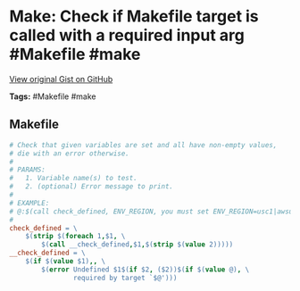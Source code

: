 # Make: Check if Makefile target is called with a required input arg #Makefile #make

[View original Gist on GitHub](https://gist.github.com/Integralist/a4418dc1fc7940e2ee77183461e6ed9d)

**Tags:** #Makefile #make

## Makefile

```makefile
# Check that given variables are set and all have non-empty values,
# die with an error otherwise.
#
# PARAMS:
#   1. Variable name(s) to test.
#   2. (optional) Error message to print.
#
# EXAMPLE:
# @:$(call check_defined, ENV_REGION, you must set ENV_REGION=usc1|awsuse2)
#
check_defined = \
    $(strip $(foreach 1,$1, \
        $(call __check_defined,$1,$(strip $(value 2)))))
__check_defined = \
    $(if $(value $1),, \
        $(error Undefined $1$(if $2, ($2))$(if $(value @), \
                required by target `$@')))

```

